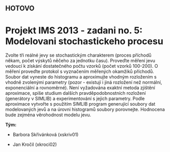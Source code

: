 ## HOTOVO

# Projekt IMS 2013 - zadani no. 5: Modelovani stochastickeho procesu


 Zvolte tři reálné jevy se stochastickým charakterem (proces příchodů někam, 
počet výskytů něčeho za jednotku času). Proveďte měření jevu vedoucí k získání 
dostatečného počtu vzorků (počet vzorků 100-200). O měření proveďte protokol 
s vyznačením měřených okamžiků příchodů. Soubor dat vyneste do histogramu 
a aproximujte vhodným rozložením s vhodně zvolenými parametry (pozor - 
existují i jiná rozložení než normální, exponenciální a rovnoměrné). Není 
vyžadována exaktní metoda zjištění aproximace, spíše studium dalších 
pravděpodobnostních rozložení (generátory v SIMLIB) a experimentování s 
jejich parametry. Podle aproximace vytvořte s použitím SIMLIB program 
generující soubory dat modelovaných jevů a na úrovni histogramů soubory 
porovnejte. Hodnocena bude zejména věrohodnost modelu jevu.

 

 __Tým:__


 * Barbora Skřivánková (xskriv01)

 * Jan Kročil (xkroci02)

 
